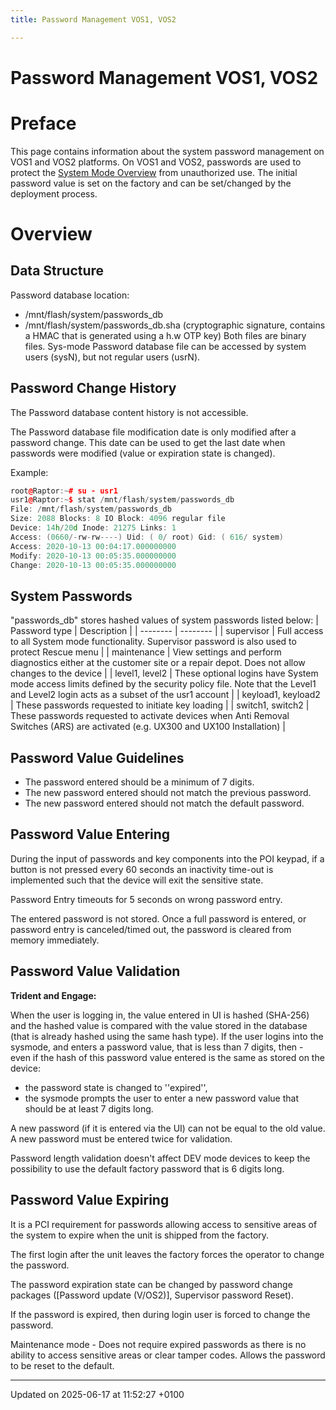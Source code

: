 ```yaml
---
title: Password Management VOS1, VOS2

---
```


# Password Management VOS1, VOS2




# Preface

This page contains information about the system password management on VOS1 and VOS2 platforms. On VOS1 and VOS2, passwords are used to protect the [System Mode Overview](pg_sysmode_overview.md#page-pg-sysmode-overview) from unauthorized use. The initial password value is set on the factory and can be set/changed by the deployment process.


# Overview


## Data Structure

Password database location:

* /mnt/flash/system/passwords_db
* /mnt/flash/system/passwords_db.sha (cryptographic signature, contains a HMAC that is generated using a h.w OTP key) Both files are binary files. Sys-mode Password database file can be accessed by system users (sysN), but not regular users (usrN).


## Password Change History

The Password database content history is not accessible.

 The Password database file modification date is only modified after a password change. This date can be used to get the last date when passwords were modified (value or expiration state is changed).

Example: 

```cpp
root@Raptor:~# su - usr1
usr1@Raptor:~$ stat /mnt/flash/system/passwords_db
File: /mnt/flash/system/passwords_db
Size: 2088 Blocks: 8 IO Block: 4096 regular file
Device: 14h/20d Inode: 21275 Links: 1
Access: (0660/-rw-rw----) Uid: ( 0/ root) Gid: ( 616/ system)
Access: 2020-10-13 00:04:17.000000000
Modify: 2020-10-13 00:05:35.000000000
Change: 2020-10-13 00:05:35.000000000
```


## System Passwords

"passwords_db" stores hashed values of system passwords listed below: 
| Password type  | Description   |
|  -------- | -------- |
| supervisor  | Full access to all System mode functionality. Supervisor password is also used to protect Rescue menu   |
| maintenance  | View settings and perform diagnostics either at the customer site or a repair depot. Does not allow changes to the device   |
| level1, level2  | These optional logins have System mode access limits defined by the security policy file. Note that the Level1 and Level2 login acts as a subset of the usr1 account   |
| keyload1, keyload2  | These passwords requested to initiate key loading   |
| switch1, switch2  | These passwords requested to activate devices when Anti Removal Switches (ARS) are activated (e.g. UX300 and UX100 Installation)   |



## Password Value Guidelines



* The password entered should be a minimum of 7 digits.
* The new password entered should not match the previous password.
* The new password entered should not match the default password.


## Password Value Entering

During the input of passwords and key components into the POI keypad, if a button is not pressed every 60 seconds an inactivity time-out is implemented such that the device will exit the sensitive state. 

 Password Entry timeouts for 5 seconds on wrong password entry.

 The entered password is not stored. Once a full password is entered, or password entry is canceled/timed out, the password is cleared from memory immediately.


## Password Value Validation

**Trident and Engage:**

When the user is logging in, the value entered in UI is hashed (SHA-256) and the hashed value is compared with the value stored in the database (that is already hashed using the same hash type). 
If the user logins into the sysmode, and enters a password value, that is less than 7 digits, then - even if the hash of this password value entered is the same as stored on the device:



* the password state is changed to ''expired'',
* the sysmode prompts the user to enter a new password value that should be at least 7 digits long.

A new password (if it is entered via the UI) can not be equal to the old value. A new password must be entered twice for validation.

Password length validation doesn't affect DEV mode devices to keep the possibility to use the default factory password that is 6 digits long.


## Password Value Expiring

It is a PCI requirement for passwords allowing access to sensitive areas of the system to expire when the unit is shipped from the factory.

The first login after the unit leaves the factory forces the operator to change the password.

 The password expiration state can be changed by password change packages ([Password update (V/OS2)], Supervisor password Reset).

 If the password is expired, then during login user is forced to change the password.

Maintenance mode - Does not require expired passwords as there is no ability to access sensitive areas or clear tamper codes. Allows the password to be reset to the default. 

-------------------------------

Updated on 2025-06-17 at 11:52:27 +0100
